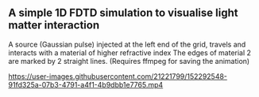 ## A simple 1D FDTD simulation to visualise light matter interaction 
A source (Gaussian pulse) injected at the left end of the grid, travels and interacts with a material of higher refractive index 
The edges of material 2 are marked by 2 straight lines. 
(Requires ffmpeg for saving the animation)



https://user-images.githubusercontent.com/21221799/152292548-91fd325a-07b3-4791-a4f1-4b9dbb1e7765.mp4

